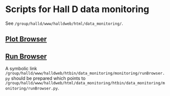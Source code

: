 # Scripts for Hall D data monitoring

See `/group/halld/www/halldweb/html/data_monitoring/`.

## [Plot Browser](https://halldweb.jlab.org/data_monitoring/Plot_Browser.html)

## [Run Browser](https://halldweb.jlab.org/cgi-bin/data_monitoring/monitoring/runBrowser.py)

A symbolic link `/group/halld/www/halldweb/htbin/data_monitoring/monitoring/runBrowser.py` should be prepared which points to `/group/halld/www/halldweb/html/data_monitoring/htbin/data_monitoring/monitoring/runBrowser.py`.
